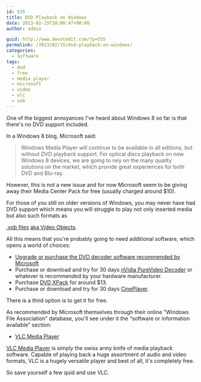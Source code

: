 ```yaml
---
id: 535
title: DVD Playback on Windows
date: 2013-02-15T10:00:47+00:00
author: admin

guid: http://www.devotedit.com/?p=535
permalink: /2013/02/15/dvd-playback-on-windows/
categories:
  - Software
tags:
  - dvd
  - free
  - media player
  - microsoft
  - video
  - vlc
  - vob
---
```

One of the biggest annoyances I've heard about Windows 8 so far is that there's no DVD support included.

In a Windows 8 blog, Microsoft said:

> Windows Media Player will continue to be available in all editions, but without DVD playback support. For optical discs playback on new Windows 8 devices, we are going to rely on the many quality solutions on the market, which provide great experiences for both DVD and Blu-ray.

However, this is not a new issue and for now Microsoft seem to be giving away their Media Center Pack for free (usually charged around $10).

<!--more-->For those of you still on older versions of Windows, you may never have had DVD support which means you will struggle to play not only inserted media but also such formats as 

[.vob files](http://shell.windows.com/fileassoc/0409/xml/redir.asp?EXT=vob) [aka Video Objects](http://en.wikipedia.org/wiki/VOB#Playback).

All this means that you're probably going to need additional software, which opens a world of choices:

  * [Upgrade or purchase the DVD decoder software recommended by Microsoft](http://windows.microsoft.com/en-US/windows/windows-media-player-plug-ins#DVDDecoder)
  * Purchase or download and try for 30 days [nVidia PureVideo Decoder](http://www.nvidia.com/object/dvd_decoder.html) or whatever is recommended by your hardware manufacturer.
  * Purchase [DVD XPack](http://apps.corel.com/lp/xpacks/index3.html) for around $13.
  * Purchase or download and try for 30 days [CinePlayer](http://www.roxio.com/enu/promotions/landing/windowsmedia/default.html).

There is a third option is to get it for free.

As recommended by Microsoft themselves through their online &#8220;Windows File Association&#8221; database, you'll see under it the &#8220;software or information available&#8221; section:

  * [<span style="line-height: 16px;">VLC Media Player</span>](http://www.videolan.org/vlc/download-windows.html)

[VLC Media Player](http://www.pcpro.co.uk/reviews/media-software/184668/vlc-media-player) is simply the swiss army knife of media playback software. Capable of playing back a huge assortment of audio and video formats, VLC is a hugely versatile player and best of all, it's completely free.

So save yourself a few quid and use VLC.